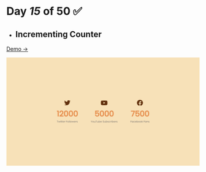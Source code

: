 # Day  *15* of 50 ✅

* ## Incrementing Counter

 [Demo → ](https://chapst1.github.io/50-days-of-js/day-15/)

![Primer Diseno ](./screenshot/1.png)
